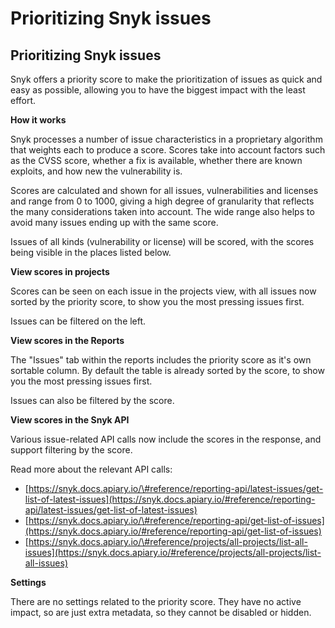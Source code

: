 # Prioritizing Snyk issues

## Prioritizing Snyk issues

Snyk offers a priority score to make the prioritization of issues as quick and easy as possible, allowing you to have the biggest impact with the least effort.

**How it works**

Snyk processes a number of issue characteristics in a proprietary algorithm that weights each to produce a score. Scores take into account factors such as the CVSS score, whether a fix is available, whether there are known exploits, and how new the vulnerability is.

Scores are calculated and shown for all issues, vulnerabilities and licenses and range from 0 to 1000, giving a high degree of granularity that reflects the many considerations taken into account. The wide range also helps to avoid many issues ending up with the same score.

Issues of all kinds \(vulnerability or license\) will be scored, with the scores being visible in the places listed below.

**View scores in projects**

Scores can be seen on each issue in the projects view, with all issues now sorted by the priority score, to show you the most pressing issues first.

Issues can be filtered on the left.

**View scores in the Reports**

The "Issues" tab within the reports includes the priority score as it's own sortable column. By default the table is already sorted by the score, to show you the most pressing issues first.

Issues can also be filtered by the score.

**View scores in the Snyk API**

Various issue-related API calls now include the scores in the response, and support filtering by the score.

Read more about the relevant API calls:

* [https://snyk.docs.apiary.io/\#reference/reporting-api/latest-issues/get-list-of-latest-issues](https://snyk.docs.apiary.io/#reference/reporting-api/latest-issues/get-list-of-latest-issues)
* [https://snyk.docs.apiary.io/\#reference/reporting-api/get-list-of-issues](https://snyk.docs.apiary.io/#reference/reporting-api/get-list-of-issues)
* [https://snyk.docs.apiary.io/\#reference/projects/all-projects/list-all-issues](https://snyk.docs.apiary.io/#reference/projects/all-projects/list-all-issues)

**Settings**

There are no settings related to the priority score. They have no active impact, so are just extra metadata, so they cannot be disabled or hidden.

